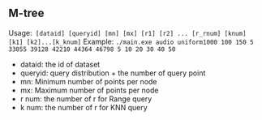 ## M-tree

Usage:` [dataid] [queryid] [mn] [mx] [r1] [r2] ... [r_rnum] [knum] [k1] [k2]...[k_knum]`
Example: `./main.exe audio uniform1000 100 150 5 33055 39128 42210 44364 46798 5 10 20 30 40 50  ` 

- dataid: the id of dataset
- queryid: query distribution + the number of query point
- mn: Minimum number of points per node
- mx: Maximum number of points per node
- r num: the number of r for Range query
- k num: the number of r for KNN query

